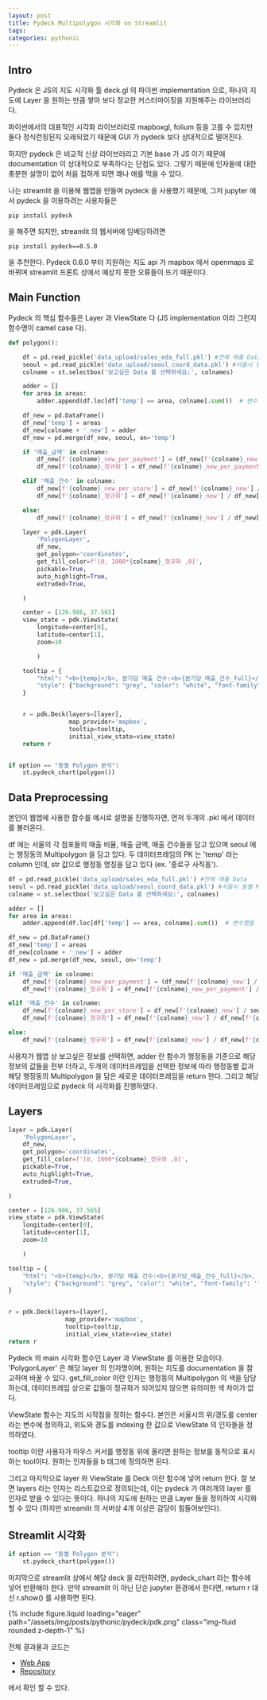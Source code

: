 ```yaml
---
layout: post
title: Pydeck Multipolygon 시각화 on Streamlit
tags:
categories: pythonic
---
```


## Intro

Pydeck 은 JS의 지도 시각화 툴 deck.gl 의 파이썬 implementation 으로, 하나의 지도에 Layer 을
원하는 만큼 쌓아 보다 정교한 커스터마이징을 지원해주는 라이브러리다.

파이썬에서의 대표적인 시각화 라이브러리로 mapboxgl, folium 등을 고를 수 있지만
둘다 정식런칭된지 오래되었기 때문에 GUI 가 pydeck 보다 상대적으로 떨어진다.

하지만 pydeck 은 비교적 신상 라이브러리고 기본 base 가 JS 이기 때문에 documentation 이 상대적으로 부족하다는
단점도 있다. 그렇기 때문에 인자들에 대한 충분한 설명이 없어 처음 접하게 되면 꽤나 애를 먹을 수 있다.

나는 streamlit 을 이용해 웹앱을 만들며 pydeck 을 사용했기 때문에, 그저 jupyter 에서 pydeck 을 이용하려는 사용자들은

```
pip install pydeck
```

을 해주면 되지만, streamlit 의 웹서버에 임베딩하려면

```
pip install pydeck==0.5.0
```

을 추천한다. Pydeck 0.6.0 부터 지원하는 지도 api 가 mapbox 에서 openmaps 로 바뀌며 streamlit 프론트 상에서
예상치 못한 오류들이 뜨기 때문이다.

## Main Function

Pydeck 의 핵심 함수들은 Layer 과 ViewState 다 (JS implementation 이라 그런지 함수명이 camel case 다).

```python
def polygon():

    df = pd.read_pickle('data_upload/sales_eda_full.pkl') #전체 매출 Data
    seoul = pd.read_pickle('data_upload/seoul_coord_data.pkl') #서울시 동별 Multipolygon GeoJson 정보
    colname = st.selectbox('보고싶은 Data 를 선택하세요:', colnames)

    adder = []
    for area in areas:
        adder.append(df.loc[df['temp'] == area, colname].sum())  # 변수명을 기준으로 각 지역의 값을 합친다.

    df_new = pd.DataFrame()
    df_new['temp'] = areas
    df_new[colname + '_new'] = adder
    df_new = pd.merge(df_new, seoul, on='temp')

    if '매출_금액' in colname:
        df_new[f'{colname}_new_per_payment'] = (df_new[f'{colname}_new'] / seoul['분기당_매출_건수_full']) / seoul['점포수_full'] #매출금액 데이터는 해당 동의 매출건수와 점포수로 나눠준다
        df_new[f'{colname}_정규화'] = df_new[f'{colname}_new_per_payment'] / df_new[f'{colname}_new_per_payment'].max() #그리고 정규화

    elif '매출_건수' in colname:
        df_new[f'{colname}_new_per_store'] = df_new[f'{colname}_new'] / seoul['점포수_full'] #매출건수 데이터는 해당 동의 점포수로 나눠준다
        df_new[f'{colname}_정규화'] = df_new[f'{colname}_new'] / df_new[f'{colname}_new'].max() #정규화

    else:
        df_new[f'{colname}_정규화'] = df_new[f'{colname}_new'] / df_new[f'{colname}_new'].max() #매출비율 데이터는 바로 정규화

    layer = pdk.Layer(
        'PolygonLayer',
        df_new,
        get_polygon='coordinates',
        get_fill_color=f'[0, 1000*{colname}_정규화 ,0]',
        pickable=True,
        auto_highlight=True,
        extruded=True,

    )

    center = [126.986, 37.565]
    view_state = pdk.ViewState(
        longitude=center[0],
        latitude=center[1],
        zoom=10

        )

    tooltip = {
        "html": "<b>{temp}</b>, 분기당 매출 건수:<b>{분기당_매출_건수_full}</b>, 점포수: <b>{점포수_full}",
        "style": {"background": "grey", "color": "white", "font-family": '"Helvetica Neue", Arial', "z-index": "10000"},
    }


    r = pdk.Deck(layers=[layer],
                 map_provider='mapbox',
                 tooltip=tooltip,
                 initial_view_state=view_state)
    return r


if option == "동별 Polygon 분석":
    st.pydeck_chart(polygon())
```

## Data Preprocessing

본인이 웹엡에 사용한 함수를 예시로 설명을 진행하자면, 먼저 두개의 .pkl 에서 데이터를 불러온다.

df 에는 서울의 각 점포들의 매출 비율, 매출 금액, 매출 건수들을 담고 있으며 seoul 에는 행정동의 Multipolygon 을 담고 있다.
두 데이터프레임의 PK 는 'temp' 라는 column 인데, str 값으로 행정동 명칭을 담고 있다 (ex. '종로구 사직동').

```python
df = pd.read_pickle('data_upload/sales_eda_full.pkl') #전체 매출 Data
seoul = pd.read_pickle('data_upload/seoul_coord_data.pkl') #서울시 동별 Multipolygon GeoJson 정보
colname = st.selectbox('보고싶은 Data 를 선택하세요:', colnames)

adder = []
for area in areas:
    adder.append(df.loc[df['temp'] == area, colname].sum())  # 변수명을 기준으로 각 지역의 값을 합친다.

df_new = pd.DataFrame()
df_new['temp'] = areas
df_new[colname + '_new'] = adder
df_new = pd.merge(df_new, seoul, on='temp')

if '매출_금액' in colname:
    df_new[f'{colname}_new_per_payment'] = (df_new[f'{colname}_new'] / seoul['분기당_매출_건수_full']) / seoul['점포수_full'] #매출금액 데이터는 해당 동의 매출건수와 점포수로 나눠준다
    df_new[f'{colname}_정규화'] = df_new[f'{colname}_new_per_payment'] / df_new[f'{colname}_new_per_payment'].max() #그리고 정규화

elif '매출_건수' in colname:
    df_new[f'{colname}_new_per_store'] = df_new[f'{colname}_new'] / seoul['점포수_full'] #매출건수 데이터는 해당 동의 점포수로 나눠준다
    df_new[f'{colname}_정규화'] = df_new[f'{colname}_new'] / df_new[f'{colname}_new'].max() #정규화

else:
    df_new[f'{colname}_정규화'] = df_new[f'{colname}_new'] / df_new[f'{colname}_new'].max() #매출비율 데이터는 바로 정규화
```

사용자가 웹앱 상 보고싶은 정보를 선택하면, adder 란 함수가 행정동을 기준으로 해당 정보의 값들을 전부 더하고,
두개의 데이터프레임을 선택한 정보에 따라 행정동별 값과 해당 행정동의 Multipolygon 을 담은 새로운
데이터프레임을 return 한다. 그리고 해당 데이터프레임으로 pydeck 의 시각화를 진행하였다.

## Layers

```python
layer = pdk.Layer(
    'PolygonLayer',
    df_new,
    get_polygon='coordinates',
    get_fill_color=f'[0, 1000*{colname}_정규화 ,0]',
    pickable=True,
    auto_highlight=True,
    extruded=True,

)

center = [126.986, 37.565]
view_state = pdk.ViewState(
    longitude=center[0],
    latitude=center[1],
    zoom=10

    )

tooltip = {
    "html": "<b>{temp}</b>, 분기당 매출 건수:<b>{분기당_매출_건수_full}</b>, 점포수: <b>{점포수_full}",
    "style": {"background": "grey", "color": "white", "font-family": '"Helvetica Neue", Arial', "z-index": "10000"},
}


r = pdk.Deck(layers=[layer],
                map_provider='mapbox',
                tooltip=tooltip,
                initial_view_state=view_state)
return r
```

Pydeck 의 main 시각화 함수인 Layer 과 ViewState 를 이용한 모습이다.
'PolygonLayer' 은 해당 layer 의 인자명이며, 원하는 지도를 documentation 을 참고하며 바꿀 수 있다.
get_fill_color 이란 인자는 행정동의 Multipolygon 의 색을 담당하는데, 데이터프레임 상으로 값들이 정규화가 되어있지 않으면
유의미한 색 차이가 없다.

ViewState 함수는 지도의 시작점을 정하는 함수다. 본인은 서울시의 위/경도를 center 라는 변수에 정의하고,
위도와 경도를 indexing 한 값으로 ViewState 의 인자들을 정의하였다.

tooltip 이란 사용자가 마우스 커서를 행정동 위에 올리면 원하는 정보를 동적으로 표시하는 tool이다. 원하는 인자들을 b 태그에
정의하면 된다.

그리고 마지막으로 layer 와 ViewState 를 Deck 이란 함수에 넣어 return 한다. 잘 보면 layers 라는 인자는
리스트값으로 정의되는데, 이는 pydeck 가 여러개의 layer 를 인자로 받을 수 있다는 뜻이다. 하나의 지도에 원하는 만큼
Layer 들을 정의하여 시각화 할 수 있다 (하지만 streamlit 의 서버상 4개 이상은 감당이 힘들어보인다).

## Streamlit 시각화

```python
if option == "동별 Polygon 분석":
    st.pydeck_chart(polygon())
```

마지막으로 streamlit 상에서 해당 deck 을 리턴하려면, pydeck_chart 라는 함수에 넣어 반환해야 한다.
만약 streamlit 이 아닌 단순 jupyter 환경에서 한다면, return r 대신 r.show() 를 사용하면 된다.

<div class="row mt-3">
    <div class="col-sm mt-3 mt-md-0">
        {% include figure.liquid loading="eager" path="/assets/img/posts/pythonic/pydeck/pdk.png" class="img-fluid rounded z-depth-1" %}
    </div>
</div>

전체 결과물과 코드는

- [Web App](https://share.streamlit.io/tomtom1103/kuiai_hackathon_2022/main/JL_app.py)
- [Repository](https://github.com/tomtom1103/KUIAI_Hackathon_2022)

에서 확인 할 수 있다.
